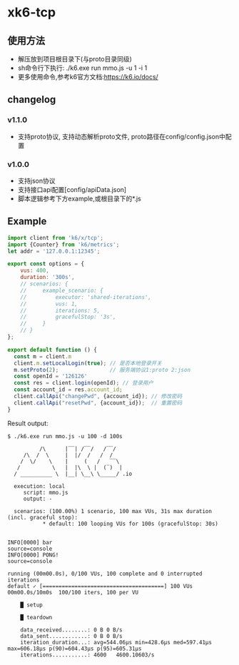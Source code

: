 # xk6-tcp

## 使用方法
  * 解压放到项目根目录下(与proto目录同级)
  * sh命令行下执行: ./k6.exe run mmo.js -u 1 -i 1
  * 更多使用命令,参考k6官方文档:https://k6.io/docs/

## changelog
### v1.1.0
  * 支持proto协议, 支持动态解析proto文件, proto路径在config/config.json中配置
### v1.0.0
  * 支持json协议
  * 支持接口api配置[config/apiData.json]
  * 脚本逻辑参考下方example,或根目录下的*.js

## Example

```javascript
import client from 'k6/x/tcp';
import {Counter} from 'k6/metrics';
let addr = '127.0.0.1:12345';

export const options = {
    vus: 400,
    duration: '300s',
    // scenarios: {
    //     example_scenario: {
    //         executor: 'shared-iterations',
    //         vus: 1,
    //         iterations: 5,
    //         gracefulStop: '3s',
    //     }
    // }
};

export default function () {
  const m = client.m
  client.m.setLocalLogin(true); // 是否本地登录开关
  m.setProto(2);                // 服务端协议1:proto 2:json
  const openId = '126126'
  const res = client.login(openId); // 登录用户
  const account_id = res.account_id;
  client.callApi("changePwd", {account_id}); // 修改密码
  client.callApi("resetPwd", {account_id});  // 重置密码
}

```

Result output:

```
$ ./k6.exe run mmo.js -u 100 -d 100s

          /\      |‾‾| /‾‾/   /‾‾/
     /\  /  \     |  |/  /   /  /
    /  \/    \    |     (   /   ‾‾\
   /          \   |  |\  \ |  (‾)  |
  / __________ \  |__| \__\ \_____/ .io

  execution: local
     script: mmo.js
     output: -

  scenarios: (100.00%) 1 scenario, 100 max VUs, 31s max duration (incl. graceful stop):
           * default: 100 looping VUs for 100s (gracefulStop: 30s)


INFO[0000] bar                                           source=console
INFO[0000] PONG!                                         source=console

running (00m00.0s), 0/100 VUs, 100 complete and 0 interrupted iterations
default ✓ [======================================] 100 VUs  00m00.0s/10m0s  100/100 iters, 100 per VU

    █ setup

    █ teardown

    data_received........: 0 B 0 B/s
    data_sent............: 0 B 0 B/s
    iteration_duration...: avg=544.06µs min=428.6µs med=597.41µs max=606.18µs p(90)=604.43µs p(95)=605.31µs
    iterations...........: 4600   4600.10603/s
```